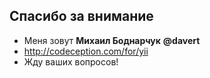## Спасибо за внимание

* Меня зовут **Михаил Боднарчук** **@davert**
* http://codeception.com/for/yii
* Жду ваших вопросов!

